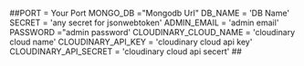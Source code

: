 ##PORT = Your Port
MONGO_DB ="Mongodb Url"
DB_NAME = 'DB Name'
SECRET = 'any secret for jsonwebtoken'
ADMIN_EMAIL = 'admin email'
PASSWORD ="admin password'
CLOUDINARY_CLOUD_NAME = 'cloudinary cloud name'
CLOUDINARY_API_KEY = 'cloudinary cloud api key'
CLOUDINARY_API_SECRET = 'cloudinary cloud api secert' ##